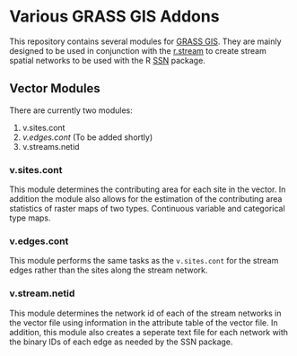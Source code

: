 # Various GRASS GIS Addons
This repository contains several modules for [GRASS GIS](http://grass.osgeo.org). They are mainly designed to be used in conjunction with the [r.stream](http://grasswiki.osgeo.org/wiki/R.stream.*_modules) to create stream spatial networks to be used with the R [SSN](http://cran.r-project.org/web/packages/SSN/index.html) package.

## Vector Modules 
There are currently two modules:

1. v.sites.cont
2. _v.edges.cont_ (To be added shortly)
3. v.streams.netid

### v.sites.cont
This module determines the contributing area for each site in the vector. In addition the module also allows for the estimation of the contributing area statistics of raster maps of two types. Continuous variable and categorical type maps. 

### v.edges.cont
This module performs the same tasks as the `v.sites.cont` for the stream edges rather than the sites along the stream network.

### v.stream.netid
This module determines the network id of each of the stream networks in the vector file using information in the attribute table of the vector file. In addition, this module also creates a seperate text file for each network with the binary IDs of each edge as needed by the SSN package.
